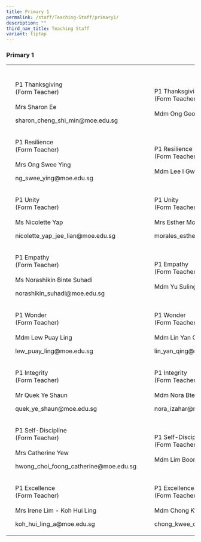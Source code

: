 ```yaml
---
title: Primary 1
permalink: /staff/Teaching-Staff/primary1/
description: ""
third_nav_title: Teaching Staff
variant: tiptap
---
```

<h3>Primary 1</h3>
<table style="minWidth: 125px">
<colgroup>
<col>
<col>
<col>
<col>
<col>
</colgroup>
<tbody>
<tr>
<th rowspan="1" colspan="1">
<p></p>
</th>
<th rowspan="1" colspan="1">
<p></p>
</th>
<th rowspan="1" colspan="1">
<p></p>
</th>
<th rowspan="1" colspan="1">
<p></p>
</th>
<th rowspan="1" colspan="1">
<p></p>
</th>
</tr>
<tr>
<td rowspan="1" colspan="1">
<p></p>
</td>
<td rowspan="1" colspan="1">
<p>P1 Thanksgiving
<br>(Form Teacher)
<br>
<br>Mrs Sharon Ee</p>
<p>sharon_cheng_shi_min@moe.edu.sg</p>
</td>
<td rowspan="1" colspan="1">
<p></p>
</td>
<td rowspan="1" colspan="1">
<p></p>
</td>
<td rowspan="1" colspan="1">
<p>P1 Thanksgiving
<br>(Form Teacher)
<br>
<br>Mdm Ong Geok Peng Wendy</p>
</td>
</tr>
<tr>
<td rowspan="1" colspan="1">
<p></p>
</td>
<td rowspan="1" colspan="1">
<p>P1 Resilience
<br>(Form Teacher)
<br>
<br>Mrs Ong Swee Ying</p>
<p>ng_swee_ying@moe.edu.sg</p>
</td>
<td rowspan="1" colspan="1">
<p></p>
</td>
<td rowspan="1" colspan="1">
<p></p>
</td>
<td rowspan="1" colspan="1">
<p>P1 Resilience
<br>(Form Teacher)
<br>
<br>Mdm Lee I Gwen</p>
</td>
</tr>
<tr>
<td rowspan="1" colspan="1">
<p></p>
</td>
<td rowspan="1" colspan="1">
<p>P1 Unity
<br>(Form Teacher)
<br>
<br>Ms Nicolette Yap</p>
<p>nicolette_yap_jee_lian@moe.edu.sg</p>
</td>
<td rowspan="1" colspan="1">
<p></p>
</td>
<td rowspan="1" colspan="1">
<p></p>
</td>
<td rowspan="1" colspan="1">
<p>P1 Unity
<br>(Form Teacher)
<br>
<br>Mrs Esther Morales</p>
<p>morales_esther_auriel@moe.edu.sg</p>
</td>
</tr>
<tr>
<td rowspan="1" colspan="1">
<p></p>
</td>
<td rowspan="1" colspan="1">
<p>P1 Empathy
<br>(Form Teacher)
<br>
<br>Ms Norashikin Binte Suhadi</p>
<p>norashikin_suhadi@moe.edu.sg</p>
</td>
<td rowspan="1" colspan="1">
<p></p>
</td>
<td rowspan="1" colspan="1">
<p></p>
</td>
<td rowspan="1" colspan="1">
<p>P1 Empathy
<br>(Form Teacher)
<br>
<br>Mdm Yu Suling, Ingrid</p>
</td>
</tr>
<tr>
<td rowspan="1" colspan="1">
<p></p>
</td>
<td rowspan="1" colspan="1">
<p>P1 Wonder
<br>(Form Teacher)
<br>
<br>Mdm Lew Puay Ling</p>
<p>lew_puay_ling@moe.edu.sg</p>
</td>
<td rowspan="1" colspan="1">
<p></p>
</td>
<td rowspan="1" colspan="1">
<p></p>
</td>
<td rowspan="1" colspan="1">
<p>P1 Wonder
<br>(Form Teacher)
<br>
<br>Mdm Lin Yan Qing</p>
<p>lin_yan_qing@moe.edu</p>
</td>
</tr>
<tr>
<td rowspan="1" colspan="1">
<p></p>
</td>
<td rowspan="1" colspan="1">
<p>P1 Integrity
<br>(Form Teacher)
<br>
<br>Mr Quek Ye Shaun</p>
<p>quek_ye_shaun@moe.edu.sg</p>
</td>
<td rowspan="1" colspan="1">
<p></p>
</td>
<td rowspan="1" colspan="1">
<p></p>
</td>
<td rowspan="1" colspan="1">
<p>P1 Integrity
<br>(Form Teacher)
<br>
<br>Mdm Nora Bte Izahar</p>
<p>nora_izahar@moe.edu.sg</p>
</td>
</tr>
<tr>
<td rowspan="1" colspan="1">
<p></p>
</td>
<td rowspan="1" colspan="1">
<p>P1 Self-Discipline
<br>(Form Teacher)
<br>
<br>Mrs Catherine Yew</p>
<p>hwong_choi_foong_catherine@moe.edu.sg</p>
</td>
<td rowspan="1" colspan="1">
<p></p>
</td>
<td rowspan="1" colspan="1">
<p></p>
</td>
<td rowspan="1" colspan="1">
<p>P1 Self-Discipline
<br>(Form Teacher)
<br>
<br>Mdm Lim Boon Geok</p>
</td>
</tr>
<tr>
<td rowspan="1" colspan="1">
<p></p>
</td>
<td rowspan="1" colspan="1">
<p>P1 Excellence
<br>(Form Teacher)
<br>
<br>Mrs Irene Lim - Koh Hui Ling</p>
<p>koh_hui_ling_a@moe.edu.sg</p>
</td>
<td rowspan="1" colspan="1">
<p></p>
</td>
<td rowspan="1" colspan="1">
<p></p>
</td>
<td rowspan="1" colspan="1">
<p>P1 Excellence
<br>(Form Teacher)
<br>
<br>Mdm Chong Kwee Chin Valentina</p>
<p>chong_kwee_chin@moe.edu.sg</p>
<p></p>
</td>
</tr>
</tbody>
</table>
<p></p>